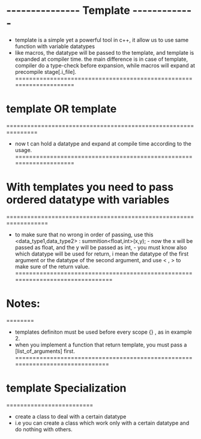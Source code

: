 # --------------- Template ------------- #
* template is a simple yet a powerful tool in c++, it allow us to use same function with variable
    datatypes
* like macros, the datatype will be passed to the template, and template is expanded at compiler time.
    the main difference is in case of template, compiler do a type-check before expansion, while macros
        will expand at precompile stage[.i_file].
====================================================================
# template <typename t>   OR    template <class t>
===============================================================
* now t can hold a datatype and expand at compile time according to the usage.
====================================================================
# With templates you need to pass ordered datatype with variables
==================================================================
* to make sure that no wrong in order of passing, use this <data_type1,data_type2>
    <Example>: summition<float,int>(x,y);
        - now the x will be passed as float, and the y will be passed as int,
        - you must know also which datatype will be used for return, i mean the datatype of the first argument or the datatype of the second argument, and use < , > to make sure of the return value.
===============================================================================
# Notes:
========
* templates definiton must be used before every scope {} , as in example 2.
* when you implement a function that return template, you must pass a [list_of_arguments] first.
==============================================================================
# template Specialization 
=========================
* create a class to deal with a certain  datatype
* i.e you can create a class which work only with a certain datatype and do nothing with others.
